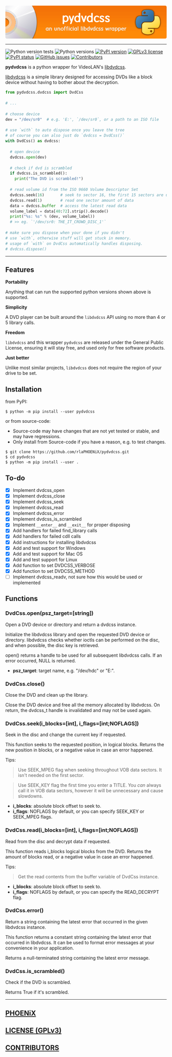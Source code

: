![Banner](banner.png?raw=true)

* * *

![Python version tests](https://github.com/rlaPHOENiX/pydvdcss/workflows/Build/badge.svg?branch=master)
![Python versions](https://img.shields.io/pypi/pyversions/pydvdcss)
[![PyPI version](https://img.shields.io/pypi/v/pydvdcss)](https://pypi.python.org/pypi/pydvdcss)
[![GPLv3 license](https://img.shields.io/badge/license-GPLv3-blue)](https://github.com/rlaPHOENiX/pydvdcss/blob/master/LICENSE)
[![PyPI status](https://img.shields.io/pypi/status/pydvdcss)](https://pypi.python.org/pypi/pydvdcss)
[![GitHub issues](https://img.shields.io/github/issues/rlaPHOENiX/pydvdcss)](https://github.com/rlaPHOENiX/pydvdcss/issues)
[![Contributors](https://img.shields.io/github/contributors/rlaPHOENiX/pydvdcss)](https://github.com/rlaPHOENiX/pydvdcss/graphs/contributors)

**pydvdcss** is a python wrapper for VideoLAN's [libdvdcss].

[libdvdcss] is a simple library designed for accessing DVDs like a block device without having to bother about the
decryption.

  [libdvdcss]: <https://www.videolan.org/developers/libdvdcss.html>

```py
from pydvdcss.dvdcss import DvdCss

# ...

# choose device
dev = "/dev/sr0"  # e.g. 'E:', `/dev/sr0`, or a path to an ISO file

# use `with` to auto dispose once you leave the tree
# of course you can also just do `dvdcss = DvdCss()`
with DvdCss() as dvdcss:

  # open device
  dvdcss.open(dev)

  # check if dvd is scrambled
  if dvdcss.is_scrambled():
    print("The DVD is scrambled!")

  # read volume id from the ISO 9660 Volume Descriptor Set
  dvdcss.seek(16)       # seek to sector 16, the first 15 sectors are unused by ISO 9660
  dvdcss.read(1)        # read one sector amount of data
  data = dvdcss.buffer  # access the latest read data
  volume_label = data[40:72].strip().decode()
  print("%s: %s" % (dev, volume_label))
  # >> eg. `'/dev/sr0: THE_IT_CROWD_DISC_1'`

# make sure you dispose when your done if you didn't
# use `with`, otherwise stuff will get stuck in memory.
# usage of `with` on DvdCss automatically handles disposing.
# dvdcss.dispose()
```

---

## Features

**Portability**

Anything that can run the supported python versions shown above is supported.

**Simplicity**

A DVD player can be built around the `libdvdcss` API using no more than 4 or 5 library calls.

**Freedom**

`libdvdcss` and this wrapper `pydvdcss` are released under the General Public License, ensuring it will stay free, and used only for free software products.

**Just better**

Unlike most similar projects, `libdvdcss` does not require the region of your drive to be set.

## Installation

from PyPI:

```shell
$ python -m pip install --user pydvdcss
```

or from source-code:

- Source-code may have changes that are not yet tested or stable, and may have regressions.
- Only install from Source-code if you have a reason, e.g. to test changes.

```shell
$ git clone https://github.com/rlaPHOENiX/pydvdcss.git
$ cd pydvdcss
$ python -m pip install --user .
```

## To-do

- [x] Implement dvdcss_open
- [x] Implement dvdcss_close
- [x] Implement dvdcss_seek
- [x] Implement dvdcss_read
- [x] Implement dvdcss_error
- [x] Implement dvdcss_is_scrambled
- [x] Implement `__enter__` and `__exit__` for proper disposing
- [x] Add handlers for failed find_library calls
- [X] Add handlers for failed cdll calls
- [x] Add instructions for installing libdvdcss
- [x] Add and test support for Windows
- [x] Add and test support for Mac OS
- [x] Add and test support for Linux
- [x] Add function to set DVDCSS_VERBOSE
- [x] Add function to set DVDCSS_METHOD
- [ ] Implement dvdcss_readv, not sure how this would be used or implemented

## Functions

### DvdCss.open(psz_target=[string])

Open a DVD device or directory and return a dvdcss instance.

Initialize the libdvdcss library and open the requested DVD device or directory.
libdvdcss checks whether ioctls can be performed on the disc, and when possible,
the disc key is retrieved.

open() returns a handle to be used for all subsequent libdvdcss calls. If an
error occurred, NULL is returned.

- **psz_target**: target name, e.g. "/dev/hdc" or "E:".

### DvdCss.close()

Close the DVD and clean up the library.

Close the DVD device and free all the memory allocated by libdvdcss.
On return, the dvdcss_t handle is invalidated and may not be used again.

### DvdCss.seek(i_blocks=[int], i_flags=[int;NOFLAGS])

Seek in the disc and change the current key if requested.

This function seeks to the requested position, in logical blocks.
Returns the new position in blocks, or a negative value in case an error
happened.

Tips:

> Use SEEK_MPEG flag when seeking throughout VOB data sectors. It isn't needed
> on the first sector.

> Use SEEK_KEY flag the first time you enter a TITLE. You _can_ always call it
> in VOB data sectors, however it will be unnecessary and cause slowdowns.

- **i_blocks**: absolute block offset to seek to.
- **i_flags**: NOFLAGS by default, or you can specify SEEK_KEY or SEEK_MPEG flags.

### DvdCss.read(i_blocks=[int], i_flags=[int;NOFLAGS])

Read from the disc and decrypt data if requested.

This function reads i_blocks logical blocks from the DVD.
Returns the amount of blocks read, or a negative value in case an error happened.

Tips:

> Get the read contents from the buffer variable of DvdCss instance.

- **i_blocks**: absolute block offset to seek to.
- **i_flags**: NOFLAGS by default, or you can specify the READ_DECRYPT flag.

### DvdCss.error()

Return a string containing the latest error that occurred in the given libdvdcss
instance.

This function returns a constant string containing the latest error that occurred
in libdvdcss. It can be used to format error messages at your convenience in your
application.

Returns a null-terminated string containing the latest error message.

### DvdCss.is_scrambled()

Check if the DVD is scrambled.

Returns True if it's scrambled.

---

## [PHOENiX](https://github.com/rlaPHOENiX)

## [LICENSE (GPLv3)](https://github.com/rlaPHOENiX/pydvdcss/blob/master/LICENSE)

## [CONTRIBUTORS](https://github.com/rlaPHOENiX/pydvdcss/graphs/contributors)
